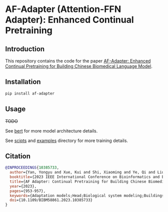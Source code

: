# AF-Adapter (Attention-FFN Adapter): Enhanced Continual Pretraining

## Introduction

This repository contains the code for the paper [AF-Adapter: Enhanced Continual Pretraining for Building Chinese Biomedical Language Model](https://ieeexplore.ieee.org/abstract/document/10385733).

## Installation

```bash
pip install af-adapter
```

## Usage

~~TODO~~

See [bert](./af_adapter/impl/bert/) for more model architecture details.

See [scipts](./scripts/) and [examples](./examples/) directory for more training details.

## Citation

```bibtex
@INPROCEEDINGS{10385733,
  author={Yan, Yongyu and Xue, Kui and Shi, Xiaoming and Ye, Qi and Liu, Jingping and Ruan, Tong},
  booktitle={2023 IEEE International Conference on Bioinformatics and Biomedicine (BIBM)},
  title={AF Adapter: Continual Pretraining for Building Chinese Biomedical Language Model},
  year={2023},
  pages={953-957},
  keywords={Adaptation models;Head;Biological system modeling;Buildings;Natural languages;Stability analysis;Task analysis;Continual pretraining;Chinese biomedical natural language processing;Adapter tuning},
  doi={10.1109/BIBM58861.2023.10385733}
}
```
